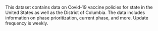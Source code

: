 This dataset contains data on Covid-19 vaccine policies for state in the United States as well as the District of Columbia. The data includes information on phase prioritization, current phase, and more. Update frequency is weekly.